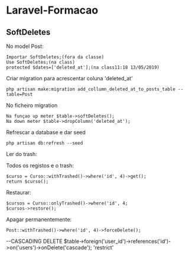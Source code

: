 # Laravel-Formacao
## SoftDeletes
No model Post:
<br>

	Importar SoftDeletes;(fora da classe)
	Use SoftDeletes;(na class)
	protected $dates=['deleted_at'];(na class11:18 13/05/2019)
    
Criar migration para acrescentar coluna 'deleted_at'

	php artisan make:migration add_collumn_deleted_at_to_posts_table --table=Post
    
No ficheiro migration

	Na funçao up meter $table->softDeletes();
	Na down meter $table->dropColumn('deleted_at');
    
Refrescar a database e dar seed

	php artisan db:refresh --seed


Ler do trash:

Todos os registos e o trash:

	$curso = Curso::withTrashed()->where('id', 4)->get();
	return $curso();

Restaurar:

	$cursos = Curso::onlyTrashed()->where('id', 4;
	$cursos->restore();

Apagar permanentemente:

    Post::withTrashed()->where('id', 4)->forceDelete();


--CASCADING DELETE
    $table->foreign('user_id')->references('id')->on('users')->onDelete('cascade');
								                                        'restrict' 
